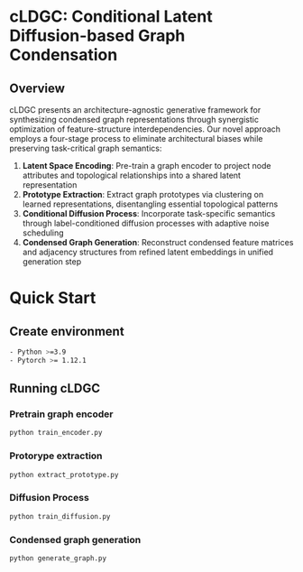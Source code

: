 # cLDGC: Conditional Latent Diffusion-based Graph Condensation

## Overview
cLDGC presents an architecture-agnostic generative framework for synthesizing condensed graph representations through synergistic optimization of feature-structure interdependencies. Our novel approach employs a four-stage process to eliminate architectural biases while preserving task-critical graph semantics:

1. **Latent Space Encoding**: Pre-train a graph encoder to project node attributes and topological relationships into a shared latent representation
2. **Prototype Extraction**: Extract graph prototypes via clustering on learned representations, disentangling essential topological patterns
3. **Conditional Diffusion Process**: Incorporate task-specific semantics through label-conditioned diffusion processes with adaptive noise scheduling
4. **Condensed Graph Generation**: Reconstruct condensed feature matrices and adjacency structures from refined latent embeddings in unified generation step

# Quick Start
## Create environment
```bash
- Python >=3.9
- Pytorch >= 1.12.1
```

## Running cLDGC
### Pretrain graph encoder
```bash
python train_encoder.py
```

### Protorype extraction
```bash
python extract_prototype.py
```

### Diffusion Process
```bash
python train_diffusion.py
```

### Condensed graph generation
```bash
python generate_graph.py
```
